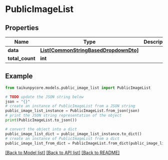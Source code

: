 # PublicImageList


## Properties

Name | Type | Description | Notes
------------ | ------------- | ------------- | -------------
**data** | [**List[CommonStringBasedDropdownDto]**](CommonStringBasedDropdownDto.md) |  | 
**total_count** | **int** |  | 

## Example

```python
from taikunpycore.models.public_image_list import PublicImageList

# TODO update the JSON string below
json = "{}"
# create an instance of PublicImageList from a JSON string
public_image_list_instance = PublicImageList.from_json(json)
# print the JSON string representation of the object
print(PublicImageList.to_json())

# convert the object into a dict
public_image_list_dict = public_image_list_instance.to_dict()
# create an instance of PublicImageList from a dict
public_image_list_from_dict = PublicImageList.from_dict(public_image_list_dict)
```
[[Back to Model list]](../README.md#documentation-for-models) [[Back to API list]](../README.md#documentation-for-api-endpoints) [[Back to README]](../README.md)


